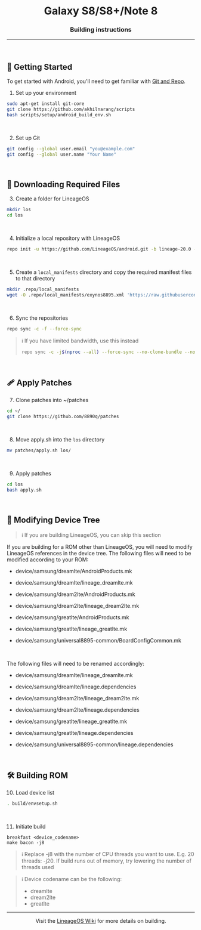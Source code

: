 
<h1 align="center">
  Galaxy S8/S8+/Note 8
</h1>
<h3 align="center">
  Building instructions
</h3>
<hr>
<br>

## 🚀 Getting Started
To get started with Android, you'll need to get familiar with [Git and Repo](https://source.android.com/source/using-repo.html).

1. Set up your environment
```bash
sudo apt-get install git-core
git clone https://github.com/akhilnarang/scripts
bash scripts/setup/android_build_env.sh
```
<br>

2. Set up Git
```bash
git config --global user.email "you@example.com"
git config --global user.name "Your Name"
```
<br>

## 📁 Downloading Required Files
3. Create a folder for LineageOS
```bash
mkdir los
cd los
```
<br>

4. Initialize a local repository with LineageOS
```bash
repo init -u https://github.com/LineageOS/android.git -b lineage-20.0 --depth=1
```
<br>

5. Create a `local_manifests` directory and copy the required manifest files to that directory
```bash
mkdir .repo/local_manifests
wget -O .repo/local_manifests/exynos8895.xml 'https://raw.githubusercontent.com/ItsPi3141/samsung_exynos8895_manifest/lineage-20.0/exynos8895.xml'
```
<br>

6. Sync the repositories
```bash
repo sync -c -f --force-sync
```
> ℹ️ If you have limited bandwidth, use this instead
> ```bash
> repo sync -c -j$(nproc --all) --force-sync --no-clone-bundle --no-tags
> ```
<br>

## 🩹 Apply Patches
7. Clone patches into ~/patches
```bash
cd ~/
git clone https://github.com/8890q/patches
```
<br>

8. Move apply.sh into the `los` directory
```bash
mv patches/apply.sh los/
```
<br>

9. Apply patches
```bash
cd los
bash apply.sh
```
<br>

## 📝 Modifying Device Tree
> ℹ️ If you are building LineageOS, you can skip this section

If you are building for a ROM other than LineageOS, you will need to modify LineageOS references in the device tree. The following files will need to be modified according to your ROM:
- device/samsung/dreamlte/AndroidProducts.mk
- device/samsung/dreamlte/lineage_dreamlte.mk

- device/samsung/dream2lte/AndroidProducts.mk
- device/samsung/dream2lte/lineage_dream2lte.mk

- device/samsung/greatlte/AndroidProducts.mk
- device/samsung/greatlte/lineage_greatlte.mk

- device/samsung/universal8895-common/BoardConfigCommon.mk
<br>

The following files will need to be renamed accordingly:
- device/samsung/dreamlte/lineage_dreamlte.mk
- device/samsung/dreamlte/lineage.dependencies

- device/samsung/dream2lte/lineage_dream2lte.mk
- device/samsung/dream2lte/lineage.dependencies

- device/samsung/greatlte/lineage_greatlte.mk
- device/samsung/greatlte/lineage.dependencies

- device/samsung/universal8895-common/lineage.dependencies
<br>

## 🛠️ Building ROM
10. Load device list
```bash
. build/envsetup.sh
```
<br>

11. Initiate build
```
breakfast <device_codename>
make bacon -j8
```
> ℹ️ Replace -j8 with the number of CPU threads you want to use. E.g. 20 threads: -j20. If build runs out of memory, try lowering the number of threads used

> ℹ️ Device codename can be the following:
> - dreamlte
> - dream2lte
> - greatlte

<hr>
<p align="center">
  Visit the <a href="https://wiki.lineageos.org">LineageOS Wiki</a> for more details on building.
</p>
